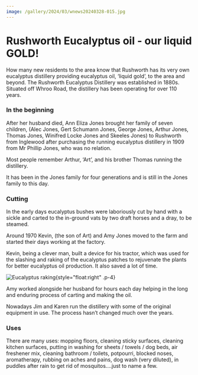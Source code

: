```yaml
---
image: /gallery/2024/03/wnews20240328-015.jpg
---
```


# Rushworth Eucalyptus oil - our liquid GOLD!

How many new residents to the area know that Rushworth has its very own eucalyptus distillery providing eucalyptus oil, ‘liquid gold’, to the area and beyond. The Rushworth Eucalyptus Distillery was established in 1880s. Situated off Whroo Road, the distillery has been operating for over 110 years.

### In the beginning

After her husband died, Ann Eliza Jones brought her family of seven children, (Alec Jones, Gert Schumann Jones, George Jones, Arthur Jones, Thomas Jones, Winifred Locke Jones and Skeeles Jones) to Rushworth from Inglewood after purchasing the running eucalyptus distillery in 1909 from Mr Phillip Jones, who was no relation.

Most people remember Arthur, ‘Art’, and his brother Thomas running the distillery.

It has been in the Jones family for four generations and is still in the Jones family to this day.

### Cutting

In the early days eucalyptus bushes were laboriously cut by hand with a sickle and carted to the in-ground vats by two draft horses and a dray, to be steamed.

Around 1970 Kevin, (the son of Art) and Amy Jones moved to the farm and started their days working at the factory.

Kevin, being a clever man, built a device for his tractor, which was used for the slashing and raking of the eucalyptus patches to rejuvenate the plants for better eucalyptus oil production. It also saved a lot of time.

![Eucalyptus raking](https://media.wnews.org.au/gallery/2024/03/wnews20240328-015.jpg){style="float:right" .p-4}

Amy worked alongside her husband for hours each day helping in the long and enduring process of carting and making the oil.

Nowadays Jim and Karen run the distillery with some of the original equipment in use. The process hasn’t changed much over the years.

### Uses

There are many uses: mopping floors, cleaning sticky surfaces, cleaning kitchen surfaces, putting in washing for sheets / towels / dog beds, air freshener mix, cleaning bathroom / toilets, potpourri, blocked noses, aromatherapy, rubbing on aches and pains, dog wash (very diluted), in puddles after rain to get rid of mosquitos....just to name a few.
